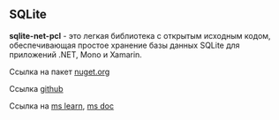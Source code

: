 ## SQLite



**sqlite-net-pcl** - это легкая библиотека с открытым исходным кодом, обеспечивающая простое хранение базы данных SQLite для приложений .NET, Mono и Xamarin.

Ссылка на пакет [nuget.org](https://www.nuget.org/packages/sqlite-net-pcl/)

Ссылка [github](https://github.com/praeclarum/sqlite-net)

Ссылка на [ms learn](https://docs.microsoft.com/ru-ru/learn/modules/store-local-data-with-sqlite/), [ms doc](https://docs.microsoft.com/ru-ru/xamarin/get-started/quickstarts/database?pivots=windows)